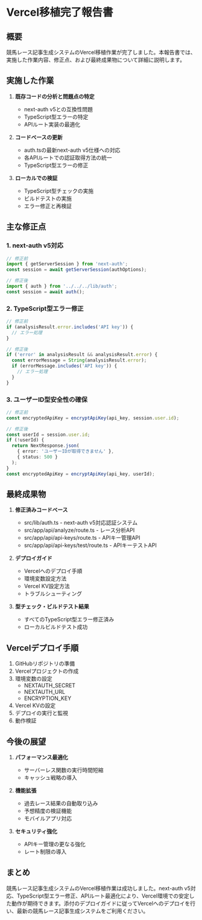 # Vercel移植完了報告書

## 概要

競馬レース記事生成システムのVercel移植作業が完了しました。本報告書では、実施した作業内容、修正点、および最終成果物について詳細に説明します。

## 実施した作業

1. **既存コードの分析と問題点の特定**
   - next-auth v5との互換性問題
   - TypeScript型エラーの特定
   - APIルート実装の最適化

2. **コードベースの更新**
   - auth.tsの最新next-auth v5仕様への対応
   - 各APIルートでの認証取得方法の統一
   - TypeScript型エラーの修正

3. **ローカルでの検証**
   - TypeScript型チェックの実施
   - ビルドテストの実施
   - エラー修正と再検証

## 主な修正点

### 1. next-auth v5対応

```typescript
// 修正前
import { getServerSession } from 'next-auth';
const session = await getServerSession(authOptions);

// 修正後
import { auth } from '../../../lib/auth';
const session = await auth();
```

### 2. TypeScript型エラー修正

```typescript
// 修正前
if (analysisResult.error.includes('API key')) {
  // エラー処理
}

// 修正後
if ('error' in analysisResult && analysisResult.error) {
  const errorMessage = String(analysisResult.error);
  if (errorMessage.includes('API key')) {
    // エラー処理
  }
}
```

### 3. ユーザーID型安全性の確保

```typescript
// 修正前
const encryptedApiKey = encryptApiKey(api_key, session.user.id);

// 修正後
const userId = session.user.id;
if (!userId) {
  return NextResponse.json(
    { error: 'ユーザーIDが取得できません' },
    { status: 500 }
  );
}
const encryptedApiKey = encryptApiKey(api_key, userId);
```

## 最終成果物

1. **修正済みコードベース**
   - src/lib/auth.ts - next-auth v5対応認証システム
   - src/app/api/analyze/route.ts - レース分析API
   - src/app/api/api-keys/route.ts - APIキー管理API
   - src/app/api/api-keys/test/route.ts - APIキーテストAPI

2. **デプロイガイド**
   - Vercelへのデプロイ手順
   - 環境変数設定方法
   - Vercel KV設定方法
   - トラブルシューティング

3. **型チェック・ビルドテスト結果**
   - すべてのTypeScript型エラー修正済み
   - ローカルビルドテスト成功

## Vercelデプロイ手順

1. GitHubリポジトリの準備
2. Vercelプロジェクトの作成
3. 環境変数の設定
   - NEXTAUTH_SECRET
   - NEXTAUTH_URL
   - ENCRYPTION_KEY
4. Vercel KVの設定
5. デプロイの実行と監視
6. 動作検証

## 今後の展望

1. **パフォーマンス最適化**
   - サーバーレス関数の実行時間短縮
   - キャッシュ戦略の導入

2. **機能拡張**
   - 過去レース結果の自動取り込み
   - 予想精度の検証機能
   - モバイルアプリ対応

3. **セキュリティ強化**
   - APIキー管理の更なる強化
   - レート制限の導入

## まとめ

競馬レース記事生成システムのVercel移植作業は成功しました。next-auth v5対応、TypeScript型エラー修正、APIルート最適化により、Vercel環境での安定した動作が期待できます。添付のデプロイガイドに従ってVercelへのデプロイを行い、最新の競馬レース記事生成システムをご利用ください。
